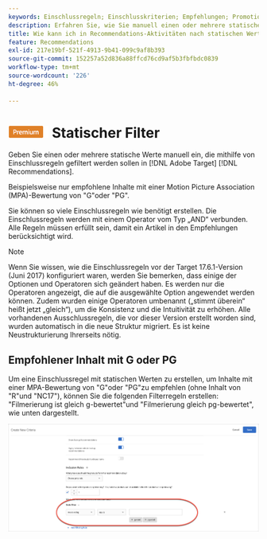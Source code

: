 ```yaml
---
keywords: Einschlussregeln; Einschlusskriterien; Empfehlungen; Promotion; Promotions; dynamische Filterung; statisch; statischer Filter
description: Erfahren Sie, wie Sie manuell einen oder mehrere statische Werte eingeben, um mithilfe von Einschlussregeln in Adobe zu filtern. [!DNL Target] Recommendations.
title: Wie kann ich in Recommendations-Aktivitäten nach statischen Werten filtern?
feature: Recommendations
exl-id: 217e19bf-521f-4913-9b41-099c9af8b393
source-git-commit: 152257a52d836a88ffcd76cd9af5b3fbfbdc0839
workflow-type: tm+mt
source-wordcount: '226'
ht-degree: 46%

---
```


# ![PREMIUM](/help/main/assets/premium.png) Statischer Filter

Geben Sie einen oder mehrere statische Werte manuell ein, die mithilfe von Einschlussregeln gefiltert werden sollen in [!DNL Adobe Target] [!DNL Recommendations].

Beispielsweise nur empfohlene Inhalte mit einer Motion Picture Association (MPA)-Bewertung von &quot;G&quot;oder &quot;PG&quot;.

Sie können so viele Einschlussregeln wie benötigt erstellen. Die Einschlussregeln werden mit einem Operator vom Typ „AND“ verbunden. Alle Regeln müssen erfüllt sein, damit ein Artikel in den Empfehlungen berücksichtigt wird.

>[!NOTE]
>
>Wenn Sie wissen, wie die Einschlussregeln vor der Target 17.6.1-Version (Juni 2017) konfiguriert waren, werden Sie bemerken, dass einige der Optionen und Operatoren sich geändert haben. Es werden nur die Operatoren angezeigt, die auf die ausgewählte Option angewendet werden können. Zudem wurden einige Operatoren umbenannt („stimmt überein“ heißt jetzt „gleich“), um die Konsistenz und die Intuitivität zu erhöhen. Alle vorhandenen Ausschlussregeln, die vor dieser Version erstellt worden sind, wurden automatisch in die neue Struktur migriert. Es ist keine Neustrukturierung Ihrerseits nötig.

## Empfohlener Inhalt mit G oder PG

Um eine Einschlussregel mit statischen Werten zu erstellen, um Inhalte mit einer MPA-Bewertung von &quot;G&quot;oder &quot;PG&quot;zu empfehlen (ohne Inhalt von &quot;R&quot;und &quot;NC17&quot;), können Sie die folgenden Filterregeln erstellen: &quot;Filmerierung ist gleich g-bewertet&quot;und &quot;Filmerierung gleich pg-bewertet&quot;, wie unten dargestellt.

![Beispiel für Filmbewertung](/help/main/c-recommendations/c-algorithms/assets/movies.png)

